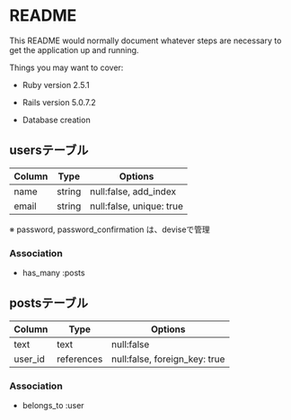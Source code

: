 # README

This README would normally document whatever steps are necessary to get the
application up and running.

Things you may want to cover:

* Ruby version
2.5.1

* Rails version
5.0.7.2

* Database creation

## usersテーブル

|Column|Type|Options|
|------|----|-------|
|name|string|null:false, add_index|
|email|string|null:false, unique: true|

※ password, password_confirmation は、deviseで管理

### Association
- has_many :posts


## postsテーブル

|Column|Type|Options|
|------|----|-------|
|text|text|null:false|
|user_id|references|null:false, foreign_key: true|

### Association
- belongs_to :user



